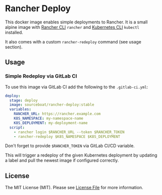 # Rancher Deploy

This docker image enables simple deployments to Rancher.
It is a small alpine image with [Rancher CLI](https://rancher.com/docs/rancher/v2.x/en/cli/) `rancher`
and [Kubernetes CLI](https://kubernetes.io/docs/tasks/tools/install-kubectl/) `kubectl` installed.

It also comes with a custom `rancher-redeploy` command (see usage section).

## Usage

### Simple Redeploy via GitLab CI

To use this image via GitLab CI add the following to the `.gitlab-ci.yml`:

```yml
deploy:
  stage: deploy
  image: sourceboat/rancher-deploy:stable
  variables:
    RANCHER_URL: https://rancher.example.com
    K8S_NAMESPACE: my-namespace-name
    K8S_DEPLOYMENT: my-deployment-name
  script:
    - rancher login $RANCHER_URL --token $RANCHER_TOKEN
    - rancher-redeploy $K8S_NAMESPACE $K8S_DEPLOYMENT
```

Don't forget to provide `$RANCHER_TOKEN` via GitLab CI/CD variable.

This will trigger a redeploy of the given Kubernetes deployment by updating a label
and pull the newest image if configured correctly.

## License

The MIT License (MIT). Please see [License File](LICENSE.md) for more information.
